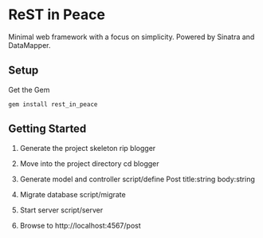 ReST in Peace
=============

Minimal web framework with a focus on simplicity. Powered by Sinatra and DataMapper.

Setup
-----

Get the Gem

	gem install rest_in_peace
	
Getting Started
---------------

1. Generate the project skeleton
		rip blogger

2. Move into the project directory
		cd blogger
	
3. Generate model and controller
		script/define Post title:string body:string

4. Migrate database
		script/migrate

5. Start server
		script/server

6. Browse to http://localhost:4567/post